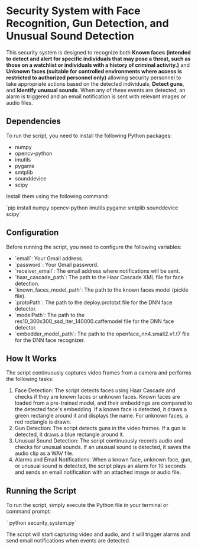 # Security System with Face Recognition, Gun Detection, and Unusual Sound Detection
This security system is designed to recognize both **Known faces** **(intended to detect and alert for specific individuals that may pose a threat, such as those on a watchlist or individuals with a history of criminal activity.)** and **Unknown faces (suitable for controlled environments where access is restricted to authorized personnel only)** allowing security personnel to take appropriate actions based on the detected individuals,  **Detect guns**, and **Identify unusual sounds**. When any of these events are detected, an alarm is triggered and an email notification is sent with relevant images or audio files.

<h2>Dependencies</h2>
<p>To run the script, you need to install the following Python packages:</p>
<ul>
  <li>numpy</li>
  <li>opencv-python</li>
  <li>imutils</li>
  <li>pygame</li>
  <li>smtplib</li>
  <li>sounddevice</li>
  <li>scipy</li>
</ul>

<p>Install them using the following command:</p>
`pip install numpy opencv-python imutils pygame smtplib sounddevice scipy`

<h2>Configuration</h2>
<p>Before running the script, you need to configure the following variables:</p>
<ul>
  <li>`email`: Your Gmail address.</li>
  <li>`password`: Your Gmail password.</li>
  <li>`receiver_email`: The email address where notifications will be sent.</li>
  <li>`haar_cascade_path`: The path to the Haar Cascade XML file for face detection.</li>
  <li>`known_faces_model_path`: The path to the known faces model (pickle file).</li>
  <li>`protoPath`: The path to the deploy.prototxt file for the DNN face detector.</li>
  <li>`modelPath`: The path to the res10_300x300_ssd_iter_140000.caffemodel file for the DNN face detector.</li>
  <li>`embedder_model_path`: The path to the openface_nn4.small2.v1.t7 file for the DNN face recognizer.</li>
</ul>

<h2>How It Works</h2>
<p>The script continuously captures video frames from a camera and performs the following tasks:</p>
<ol>
  <li>Face Detection: The script detects faces using Haar Cascade and checks if they are known faces or unknown faces. Known faces are loaded from a pre-trained model, and their embeddings are compared to the detected face's embedding. If a known face is detected, it draws a green rectangle around it and displays the name. For unknown faces, a red rectangle is drawn.</li>
  <li>Gun Detection: The script detects guns in the video frames. If a gun is detected, it draws a blue rectangle around it.</li>
  <li>Unusual Sound Detection: The script continuously records audio and checks for unusual sounds. If an unusual sound is detected, it saves the audio clip as a WAV file.</li>
  <li>Alarms and Email Notifications: When a known face, unknown face, gun, or unusual sound is detected, the script plays an alarm for 10 seconds and sends an email notification with an attached image or audio file.</li>
</ol>
  
 <h2>Running the Script</h2>
 <p>To run the script, simply execute the Python file in your terminal or command prompt:</p>
<p>` python security_system.py`</p>
<p>The script will start capturing video and audio, and it will trigger alarms and send email notifications when events are detected.</p>
 
